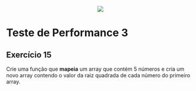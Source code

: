 <p align="center">
    <img src="https://www.infnet.edu.br/infnet/wp-content/themes/infnet.homepage//assets/img/LogoInfnetRodape.png"/>
</p>

# Teste de Performance 3

## Exercício 15

Crie uma função que **mapeia** um array que contém 5 números e cria um novo array contendo o valor da raiz quadrada de cada número do primeiro array.
